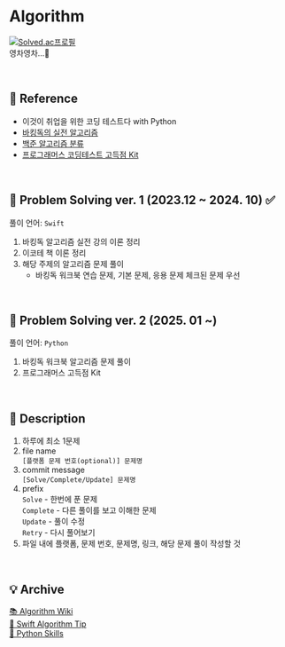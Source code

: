 # Algorithm

[![Solved.ac프로필](http://mazassumnida.wtf/api/mini/generate_badge?boj=swiswi9)](https://solved.ac/swiswi9)
</br> 영차영차...🧗

</br>

## 🔗 Reference
- 이것이 취업을 위한 코딩 테스트다 with Python
- [바킹독의 실전 알고리즘](https://github.com/encrypted-def/basic-algo-lecture)
- [백준 알고리즘 분류](https://www.acmicpc.net/problem/tags)
- [프로그래머스 코딩테스트 고득점 Kit](https://school.programmers.co.kr/learn/challenges?tab=algorithm_practice_kit)

</br>

## 📖 Problem Solving ver. 1 (2023.12 ~ 2024. 10) ✅
풀이 언어: `Swift`

1. 바킹독 알고리즘 실전 강의 이론 정리
2. 이코테 책 이론 정리 
3. 해당 주제의 알고리즘 문제 풀이 
   - 바킹독 워크북 연습 문제, 기본 문제, 응용 문제 체크된 문제 우선
  
</br>

## 📖 Problem Solving ver. 2 (2025. 01 ~)
풀이 언어: `Python`

1. 바킹독 워크북 알고리즘 문제 풀이 
2. 프로그래머스 고득점 Kit
  
</br>

## 📌 Description
1. 하루에 최소 1문제
2. file name </br>
     `[플랫폼 문제 번호(optional)] 문제명`
3. commit message </br>
      `[Solve/Complete/Update] 문제명`
4. prefix </br>
   `Solve` - 한번에 푼 문제 </br>
   `Complete` - 다른 풀이를 보고 이해한 문제 </br>
   `Update` - 풀이 수정 </br>
   `Retry` - 다시 풀어보기 </br>
7. 파일 내에 플랫폼, 문제 번호, 문제명, 링크, 해당 문제 풀이 작성할 것

</br>

## 💡 Archive

[📚 Algorithm Wiki](https://picturesque-egret-903.notion.site/Algorithm-5136a1067c8746398801ad7fb8385404?pvs=4) </br>
[🐳 Swift Algorithm Tip](https://picturesque-egret-903.notion.site/1acb4e5bb438455fa1c4a444f959ebae?v=b6a65908e8754ae185969e7cba7761eb&pvs=4) </br>
[🔮 Python Skills](https://picturesque-egret-903.notion.site/Python-Skills-143b55155e6880458b4ae1fed283f392?pvs=4) 
